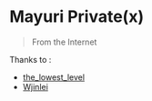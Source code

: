 # Mayuri Private(x)
> From the Internet

Thanks to :
 - [the_lowest_level](https://gitee.com/the_lowest_level/nvim)
 - [Wjinlei](https://github.com/Wjinlei/nvim)

